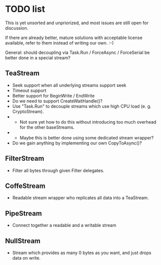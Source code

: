 # TODO list

This is yet unsorted and unpriorized, and most issues are still open for discussion.

If there are already better, mature solutions with acceptable license available, refer to them instead of writing our own. :-)

General: should decoupling via Task.Run / ForceAsync / ForceSerial be better done in a special stream?

## TeaStream
- Seek support when all underlying streams support seek
- Timeout support
- Better support for BeginWrite / EndWrite
- Do we need to support CreateWaitHandle()?
- Use "Task.Run" to decouple streams which use high CPU load (e. g. CryptoStream).
- - Not sure yet how to do this without introducing too much overhead for the other baseStreams.
- - Maybe this is better done using some dedicated stream wrapper?
- Do we gain anything by implementing our own CopyToAsync()?

## FilterStream
- Filter all bytes through given Filter delegates.

## CoffeStream
- Readable stream wrapper who replicates all data into a TeaStream.

## PipeStream
- Connect together a readable and a writable stream

## NullStream
- Stream which provides as many 0 bytes as you want, and just drops data on write.